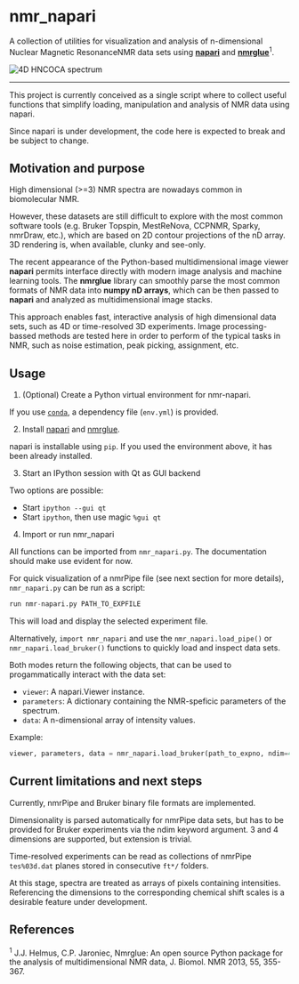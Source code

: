 # nmr_napari

A collection of utilities for visualization and analysis of n-dimensional Nuclear Magnetic ResonanceNMR data sets using [**napari**](https://www.napari.org/) and [**nmrglue**](https://www.nmrglue.com/)<sup>1</sup>.

![4D HNCOCA spectrum](./img/4D_travel.gif)

---

This project is currently conceived as a single script where to collect useful functions that simplify loading, manipulation and analysis of NMR data using napari.

Since napari is under development, the code here is expected to break and be subject to change.

## Motivation and purpose

High dimensional (>=3) NMR spectra are nowadays common in biomolecular NMR.

However, these datasets are still difficult to explore with the most common software tools (e.g. Bruker Topspin, MestReNova, CCPNMR, Sparky, nmrDraw, etc.), which are based on 2D contour projections of the nD array. 3D rendering is, when available, clunky and see-only.

The recent appearance of the Python-based multidimensional image viewer **napari** permits interface directly with modern image analysis and machine learning tools. The **nmrglue** library can smoothly parse the most common formats of NMR data into **numpy nD arrays**, which can be then passed to **napari** and analyzed as multidimensional image stacks.

This approach enables fast, interactive analysis of high dimensional data sets, such as 4D or time-resolved 3D experiments. Image processing-bassed methods are tested here in order to perform of the typical tasks in NMR, such as noise estimation, peak picking, assignment, etc.

## Usage

1. (Optional) Create a Python virtual environment for nmr-napari.

If you use [`conda`](https://docs.conda.io/en/latest/), a dependency file (`env.yml`) is provided.

2. Install [napari](https://napari.org/tutorials/installation.html) and [nmrglue](https://nmrglue.readthedocs.io/en/latest/install.html).

napari is installable using `pip`. If you used the environment above, it has
been already installed.

3. Start an IPython session with Qt as GUI backend

Two options are possible:

- Start `ipython --gui qt`
- Start `ipython`, then use magic `%gui qt`

4. Import or run nmr_napari

All functions can be imported from `nmr_napari.py`. The documentation should make use evident for now.

For quick visualization of a nmrPipe file (see next section for more details), `nmr_napari.py` can be run as a script:

```python
run nmr-napari.py PATH_TO_EXPFILE
```

This will load and display the selected experiment file.

Alternatively, `import nmr_napari` and use the `nmr_napari.load_pipe()` or
`nmr_napari.load_bruker()` functions to quickly load and inspect data sets.

Both modes return the following objects, that can be used to progammatically
interact with the data set:

- `viewer`: A napari.Viewer instance.
- `parameters`: A dictionary containing the NMR-speficic parameters of the spectrum.
- `data`: A n-dimensional array of intensity values.

Example:

```python
viewer, parameters, data = nmr_napari.load_bruker(path_to_expno, ndim=4)
```


## Current limitations and next steps

Currently, nmrPipe and Bruker binary file formats are implemented.

Dimensionality is parsed automatically for nmrPipe data sets, but has to be
provided for Bruker experiments via the ndim keyword argument. 3 and 4
dimensions are supported, but extension is trivial.

Time-resolved experiments can be read as collections of nmrPipe `tes%03d.dat`
planes stored in consecutive `ft*/` folders.

At this stage, spectra are treated as arrays of pixels containing intensities. Referencing the dimensions to the corresponding chemical shift scales is a desirable feature under development.

## References

<sup>1</sup> J.J. Helmus, C.P. Jaroniec, Nmrglue: An open source Python package for the analysis of multidimensional NMR data, J. Biomol. NMR 2013, 55, 355-367.

